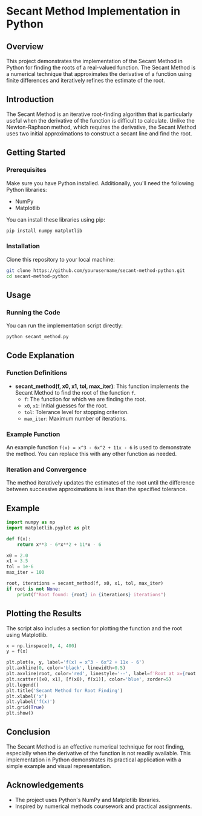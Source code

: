 # Secant Method Implementation in Python

## Overview

This project demonstrates the implementation of the Secant Method in Python for finding the roots of a real-valued function. The Secant Method is a numerical technique that approximates the derivative of a function using finite differences and iteratively refines the estimate of the root.


## Introduction

The Secant Method is an iterative root-finding algorithm that is particularly useful when the derivative of the function is difficult to calculate. Unlike the Newton-Raphson method, which requires the derivative, the Secant Method uses two initial approximations to construct a secant line and find the root.

## Getting Started

### Prerequisites

Make sure you have Python installed. Additionally, you'll need the following Python libraries:
- NumPy
- Matplotlib

You can install these libraries using pip:

```sh
pip install numpy matplotlib
```

### Installation

Clone this repository to your local machine:

```sh
git clone https://github.com/yourusername/secant-method-python.git
cd secant-method-python
```

## Usage

### Running the Code

You can run the implementation script directly:

```sh
python secant_method.py
```

## Code Explanation

### Function Definitions

- **secant_method(f, x0, x1, tol, max_iter)**: This function implements the Secant Method to find the root of the function `f`.
  - `f`: The function for which we are finding the root.
  - `x0`, `x1`: Initial guesses for the root.
  - `tol`: Tolerance level for stopping criterion.
  - `max_iter`: Maximum number of iterations.

### Example Function

An example function `f(x) = x^3 - 6x^2 + 11x - 6` is used to demonstrate the method. You can replace this with any other function as needed.

### Iteration and Convergence

The method iteratively updates the estimates of the root until the difference between successive approximations is less than the specified tolerance.

## Example

```python
import numpy as np
import matplotlib.pyplot as plt

def f(x):
    return x**3 - 6*x**2 + 11*x - 6

x0 = 2.0
x1 = 3.5
tol = 1e-6
max_iter = 100

root, iterations = secant_method(f, x0, x1, tol, max_iter)
if root is not None:
    print(f"Root found: {root} in {iterations} iterations")
```

## Plotting the Results

The script also includes a section for plotting the function and the root using Matplotlib.

```python
x = np.linspace(0, 4, 400)
y = f(x)

plt.plot(x, y, label='f(x) = x^3 - 6x^2 + 11x - 6')
plt.axhline(0, color='black', linewidth=0.5)
plt.axvline(root, color='red', linestyle='--', label=f'Root at x={root:.4f}')
plt.scatter([x0, x1], [f(x0), f(x1)], color='blue', zorder=5)
plt.legend()
plt.title('Secant Method for Root Finding')
plt.xlabel('x')
plt.ylabel('f(x)')
plt.grid(True)
plt.show()
```

## Conclusion

The Secant Method is an effective numerical technique for root finding, especially when the derivative of the function is not readily available. This implementation in Python demonstrates its practical application with a simple example and visual representation.


## Acknowledgements

- The project uses Python's NumPy and Matplotlib libraries.
- Inspired by numerical methods coursework and practical assignments.
